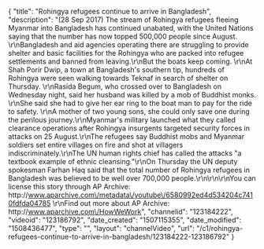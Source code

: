 {
    "title": "Rohingya refugees continue to arrive in Bangladesh",
    "description": "(28 Sep 2017) The stream of Rohingya refugees fleeing Myanmar into Bangladesh has continued unabated, with the United Nations saying that the number has now topped 500,000 people since August. \r\nBangladesh and aid agencies operating there are struggling to provide shelter and basic facilities for the Rohingya who are packed into refugee settlements and banned from leaving.\r\nBut the boats keep coming. \r\nAt Shah Porir Dwip, a town at Bangladesh's southern tip, hundreds of Rohingya were seen walking towards Teknaf in search of shelter on Thursday. \r\nRasida Begum, who crossed over to Bangladesh on Wednesday night, said her husband was killed by a mob of Buddhist monks. \r\nShe said she had to give her ear ring to the boat man to pay for the ride to safety. \r\nA mother of two young sons, she could only save one during the perilous journey.\r\nMyanmar's military launched what they called clearance operations after Rohingya insurgents targeted security forces in attacks on 25 August.\r\nThe refugees say Buddhist mobs and Myanmar soldiers set entire villages on fire and shot at villagers indiscriminately.\r\nThe UN human rights chief has called the attacks \"a textbook example of ethnic cleansing.\"\r\nOn Thursday the UN deputy spokesman Farhan Haq said that the total number of Rohingya refugees in Bangladesh was believed to be well over 700,000 people.\r\n\r\n\r\nYou can license this story through AP Archive: http:\/\/www.aparchive.com\/metadata\/youtube\/6580992ed4d534204c7410fdfda04785 \r\nFind out more about AP Archive: http:\/\/www.aparchive.com\/HowWeWork",
    "channelid": "123184222",
    "videoid": "123186792",
    "date_created": "1507115355",
    "date_modified": "1508436477",
    "type": "",
    "layout": "channelVideo",
    "url": "\/c1\/rohingya-refugees-continue-to-arrive-in-bangladesh\/123184222-123186792"
}